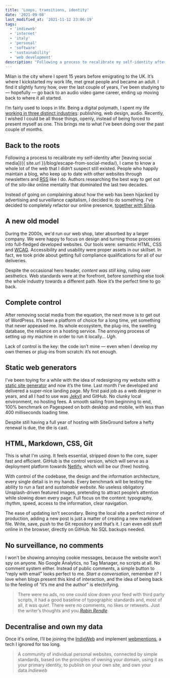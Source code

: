 ```yaml
---
title: 'Loops, transitions, identity'
date: '2021-09-08'
last_modified_at: '2021-11-12 23:06:19'
tags:
  - 'indieweb'
  - 'internet'
  - 'italy'
  - 'personal'
  - 'software'
  - 'sustainability'
  - 'web development'
description: "Following a process to recalibrate my self-identity after leaving social media, I’m going back to the roots and leave WordPress for Jekyll, joining the IndieWeb."
---
```

Milan is the city where I spent 15 years before emigrating to the UK. It’s where I kickstarted my work life, met great people and became an adult. I find it slightly funny how, over the last couple of years, I’ve been studying to — hopefully — go back to an audio video game career, ending up moving back to where it all started.

I’m fairly used to loops in life. Being a digital polymath, I spent my life [working in three distinct industries](https://www.linkedin.com/in/simonesilvestroni/): publishing, web design, audio. Recently, I wished I could be all those things, openly, instead of being forced to present myself as one. This brings me to what I’ve been doing over the past couple of months.

## Back to the roots

Following a process to recalibrate my self-identity after [leaving social media]({{ site.url }}/blog/escape-from-social-media/), I came to know a whole lot of the web that I didn’t suspect still existed. People who happily maintain a blog, who keep up to date with other websites through newsletters and [RSS](https://aboutfeeds.com/) like I do. Authors researching the best way to get out of the _silo-like_ online mentality that dominated the last two decades.

Instead of going on complaining about how the web has been hijacked by advertising and surveillance capitalism, I decided to do something. I've decided to completely refactor our online presence, [together with Silvia](https://silviamaggidesign.com/).

## A new old model

During the 2000s, we'd run our web shop, later absorbed by a larger company. We were happy to focus on design and turning those processes into full-fledged developed websites. Our tools were: semantic HTML, CSS and [WCAG](https://www.w3.org/WAI/WCAG2AAA-Conformance). Accessibility and usability were proper assets in our skillset. In fact, we took pride about getting full compliance qualifications for all of our deliveries.

Despite the occasional hero header, _content was still king_, ruling over aesthetics. Web standards were at the forefront, before something else took the whole industry towards a different path. Now it’s the perfect time to go back.

## Complete control

After removing social media from the equation, the next move is to get out of WordPress. It’s been a platform of choice for a long time, yet something that never appeased me. Its whole ecosystem, the plug-ins, the swelling database, the reliance on a hosting service. The annoying process of setting up my machine in order to run it locally… _Ugh_.

Lack of control is the key: the code isn’t mine — even when I develop my own themes or plug-ins from scratch: it’s not enough.

## Static web generators

I’ve been toying for a while with the idea of redesigning my website with a [static site generator](https://jamstack.org/generators/) and now it’s the time. Last month I’ve developed and delivered a super-nice landing page. My first paid job as a web designer in years, and all I had to use was [Jekyll](https://jekyllrb.com/) and GitHub. No clunky local environment, no hosting fees. A smooth sailing from beginning to end, 100% benchmark on Pagespeed on both desktop and mobile, with less than 400 milliseconds loading time.

Despite still having a full year of hosting with SiteGround before a hefty renewal is due, the die is cast.

## HTML, Markdown, CSS, Git

This is what I'm using. It feels essential, stripped down to the core, super fast and efficient. GitHub is the control version, which will serve as a deployment platform towards [Netlify](https://netlify.com/), which will be our (free) hosting.

With control of the codebase, the design and the information architecture, every single detail is in my hands. Every benchmark will be testing the ability to run a fast and _sustainable website_. No useless obligatory Unsplash-driven featured images, pretending to attract people’s attention while slowing down every page. Full focus on the content: typography, rhythm, speed, access to the information, clear navigation.

The ease of updating isn’t secondary. Being the local site a perfect mirror of production, adding a new post is just a matter of creating a new markdown file. Write, save, push to the Git repository and that’s it. I can even edit stuff online in the browser, directly on GitHub. No SQL backups needed.

## No surveillance, no comments

I won’t be showing annoying cookie messages, because the website won’t spy on anyone. No Google Analytics, no Tag Manager, no scripts at all. No comment system either. Instead of public comments, a simple button to “reply with email” looks perfect to me. _Start a conversation_, remember it? I love when blogs present this kind of interaction, and the idea of being back to the feeling of “it’s me and the author” is electrifying.

> There were no ads, no one could slow down your feed with third party scripts, it had a good baseline of typographic standards and, most of all, it was _quiet_. There were no comments, no likes or retweets. Just the writer’s thoughts and you.<cite>[Robin Rendle](https://robinrendle.com/notes/how-to-read-the-internet/)</cite>

## Decentralise and own my data

Once it's online, I’ll be joining the [IndieWeb](https://indieweb.org/) and implement [webmentions](https://alistapart.com/article/webmentions-enabling-better-communication-on-the-internet/), a tech I ignored for too long.

> A community of individual personal websites, connected by simple standards, based on the principles of owning your domain, using it as your primary identity, to publish on your own site, and own your data.<cite>Indieweb</cite>